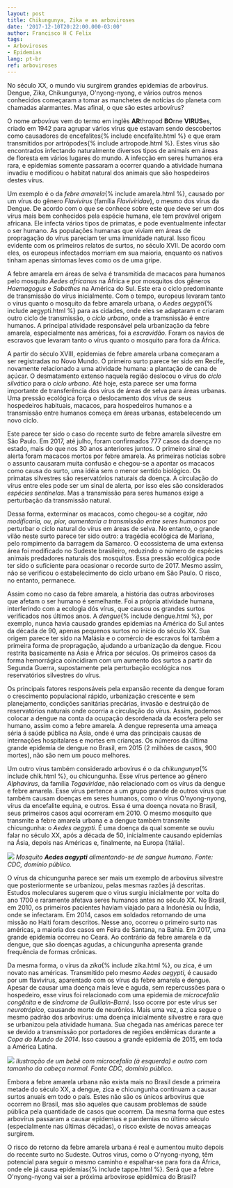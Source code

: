 ```yaml
---
layout: post
title: Chikungunya, Zika e as arboviroses
date: '2017-12-10T20:22:00.000-03:00'
author: Francisco H C Felix
tags:
- Arboviroses
- Epidemias
lang: pt-br
ref: arboviroses
---
```

No século XX, o mundo viu surgirem grandes epidemias de arbovírus. Dengue, Zika, Chikungunya, O'nyong-nyong, e vários outros menos conhecidos começaram a tomar as manchetes de notícias do planeta com chamadas alarmantes. Mas afinal, o que são estes arbovírus?
<!--more-->

O nome _arbovírus_ vem do termo em inglês **AR**thropod **BO**rne **VIRUS**es, criado em 1942 para agrupar vários vírus que estavam sendo descobertos como causadores de encefalites{% include encefalite.html %} e que eram transmitidos por artrópodes{% include artropode.html %}. Estes vírus são encontrados infectando naturalmente diversos tipos de animais em áreas de floresta em vários lugares do mundo. A infecção em seres humanos era rara, e epidemias somente passaram a ocorrer quando a atividade humana invadiu e modificou o habitat natural dos animais que são hospedeiros destes vírus.

Um exemplo é o da _febre amarela_{% include amarela.html %}, causado por um vírus do gênero _Flavivirus_ (família _Flaviviridae_), o mesmo dos vírus da Dengue. De acordo com o que se conhece sobre este que deve ser um dos vírus mais bem conhecidos pela espécie humana, ele tem provável origem africana. Ele infecta vários tipos de primatas, e pode eventualmente infectar o ser humano. As populações humanas que viviam em áreas de propragação do vírus pareciam ter uma imunidade natural. Isso ficou evidente com os primeiros relatos de surtos, no século XVII. De acordo com eles, os europeus infectados morriam em sua maioria, enquanto os nativos tinham apenas sintomas leves como os de uma gripe.

A febre amarela em áreas de selva é transmitida de macacos para humanos pelo mosquito _Aedes africanus_ na África e por mosquitos dos gêneros _Haemagogus_ e _Sabethes_ na América do Sul. Este era o ciclo predominante de transmissão do vírus inicialmente. Com o tempo, europeus levaram tanto o vírus quanto o mosquito da febre amarela urbana, o _Aedes aegypti_{% include aegypti.html %} para as cidades, onde eles se adaptaram e criaram outro ciclo de transmissão, o _ciclo urbano_, onde a tramsnissão é entre humanos. A principal atividade responsável pela urbanização da febre amarela, especialmente nas américas, foi a _escravidão_. Foram os navios de escravos que levaram tanto o vírus quanto o mosquito para fora da África.

A partir do século XVIII, epidemias de febre amarela urbana começaram a ser registradas no Novo Mundo. O primeiro surto parece ter sido em Recife, novamente relacionado a uma atividade humana: a plantação de cana de açúcar. O desmatamento extenso naquela região deslocou o vírus do _ciclo silvático_ para o _ciclo urbano_. Até hoje, esta parece ser uma forma importante de transferência dos vírus de áreas de selva para áreas urbanas. Uma pressão ecológica força o deslocamento dos vírus de seus hospedeiros habituais, macacos, para hospedeiros humanos e a transmissão entre humanos começa em áreas urbanas, estabelecendo um novo ciclo.

Este parece ter sido o caso do recente surto de febre amarela silvestre em São Paulo. Em 2017, até julho, foram confirmados 777 casos da doença no estado, mais do que nos 30 anos anteriores juntos. O primeiro sinal de alerta foram macacos mortos por febre amarela. As primeiras notícias sobre o assunto causaram muita confusão e chegou-se a apontar os macacos como causa do surto, uma idéia sem o menor sentido biológico. Os primatas silvestres são reservatórios naturais da doença. A circulação do vírus entre eles pode ser um sinal de alerta, por isso eles são considerados _espécies sentinelas_. Mas a transmissão para seres humanos exige a perturbação da transmissão natural.

Dessa forma, exterminar os macacos, como chegou-se a cogitar, _não modificaria, ou, pior, aumentaria a transmissão entre seres humanos_ por perturbar o ciclo natural do vírus em áreas de selva. No entanto, o grande vilão neste surto parece ter sido outro: a tragédia ecológica de Mariana, pelo rompimento da barragem da Samarco. O ecossistema de uma extensa área foi modificado no Sudeste brasileiro, reduzindo o número de espécies animais predadores naturais dos mosquitos. Essa pressão ecológica pode ter sido o suficiente para ocasionar o recorde surto de 2017. Mesmo assim, não se verificou o estabelecimento do ciclo urbano em São Paulo. O risco, no entanto, permanece.

Assim como no caso da febre amarela, a história das outras arboviroses que afetam o ser humano é semelhante. Foi a própria atividade humana, interferindo com a ecologia dós vírus, que causou os grandes surtos verificados nos últimos anos. A _dengue_{% include dengue.html %}, por exemplo, nunca havia causado grandes epidemias na América do Sul antes da década de 90, apenas pequenos surtos no início do século XX. Sua origem parece ter sido na Malásia e o comércio de escravos foi também a primeira forma de propragação, ajudando a urbanização da dengue. Ficou restrita basicamente na Ásia e África por séculos. Os primeiros casos da forma hemorrágica coincidiram com um aumento dos surtos a partir da Segunda Guerra, supostamente pela perturbação ecológica nos reservatórios silvestres do vírus.

Os principais fatores responsáveis pela expansão recente da dengue foram o crescimento populacional rápido, urbanização crescente e sem planejamento, condições sanitárias precárias, invasão e destruição de reservatórios naturais onde ocorria a circulação do vírus. Assim, podemos colocar a dengue na conta da ocupação desordenada da ecosfera pelo ser humano, assim como a febre amarela. A dengue representa uma ameaça séria á saúde pública na Ásia, onde é uma das principais causas de internações hospitalares e mortes em crianças. Os números da última grande epidemia de dengue no Brasil, em 2015 (2 milhões de casos, 900 mortes), não são nem um pouco melhores.

Um outro vírus também considerado arbovírus é o da _chikungunya_{% include chik.html %}, ou chicungunha. Esse vírus pertence ao gênero _Alphavirus_, da família _Togaviridae_, não relacionado com os vírus da dengue e febre amarela. Esse vírus pertence a um grupo grande de outros vírus que também causam doenças em seres humanos, como o vírus O'nyong-nyong, vírus da encefalite equina, e outros. Essa é uma doença novata no Brasil, seus primeiros casos aqui ocorreram em 2010. O mesmo mosquito que transmite a febre amarela urbana e a dengue também transmite chicungunha: o _Aedes aegypti_. É uma doença da qual somente se ouviu falar no século XX, após a década de 50, inicialmente causando epidemias na Ásia, depois nas Américas e, finalmente, na Europa (Itália).

![](https://upload.wikimedia.org/wikipedia/commons/thumb/f/f4/Aedes_aegypti_CDC07.tif/lossy-page1-800px-Aedes_aegypti_CDC07.tif.jpg)
_Mosquito **Aedes aegypti** alimentando-se de sangue humano. Fonte: CDC, domínio público._

O vírus da chicungunha parece ser mais um exemplo de arbovírus silvestre que posteriormente se urbanizou, pelas mesmas razões já descritas. Estudos moleculares sugerem que o vírus surgiu inicialmente por volta do ano 1700 e raramente afetava seres humanos antes no século XX. No Brasil, em 2010, os primeiros pacientes haviam viajado para a Indonésia ou Índia, onde se infectaram. Em 2014, casos em soldados retornando de uma missão no Haiti foram descritos. Nesse ano, ocorreu o primeiro surto nas américas, a maioria dos casos em Feira de Santana, na Bahia. Em 2017, uma grande epidemia ocorreu no Ceará. Ao contrário da febre amarela e da dengue, que são doenças agudas, a chicungunha apresenta grande frequência de formas crônicas.

Da mesma forma, o vírus da _zika_{% include zika.html %}, ou zica, é um novato nas américas. Transmitido pelo mesmo _Aedes aegypti_, é causado por um flavivírus, aparentado com os vírus da febre amarela e dengue. Apesar de causar uma doença mais leve e aguda, sem repercussões para o hospedeiro, esse vírus foi relacionado com uma epidemia de _microcefalia congênita_ e de _síndrome de Guillain-Barré_. Isso ocorre por este vírus ser _neurotrópico_, causando morte de neurônios. Mais uma vez, a zica segue o mesmo padrão dos arbovírus: uma doença inicialmente silvestre e rara que se urbanizou pela atividade humana. Sua chegada nas américas parece ter se devido a transmissão por portadores de regiões endêmicas durante a _Copa do Mundo de 2014_. Isso causou a grande epidemia de 2015, em toda a América Latina.

![](https://upload.wikimedia.org/wikipedia/commons/thumb/e/ee/Microcephaly-comparison-500px.jpg/800px-Microcephaly-comparison-500px.jpg)
_Ilustração de um bebê com microcefalia (à esquerda) e outro com tamanho da cabeça normal. Fonte CDC, domínio público._

Embora a febre amarela urbana não exista mais no Brasil desde a primeira metade do século XX, a dengue, zica e chicungunha continuam a causar surtos anuais em todo o país. Estes não são os únicos arbovírus que ocorrem no Brasil, mas são aqueles que causam problemas de saúde pública pela quantidade de casos que ocorrem. Da mesma forma que estes arbovírus passaram a causar epidemias e pandemias no último século (especialmente nas últimas décadas), o risco existe de novas ameaças surgirem.

O risco do retorno da febre amarela urbana é real e aumentou muito depois do recente surto no Sudeste. Outros vírus, como o O'nyong-nyong, têm potencial para seguir o mesmo caminho e espalhar-se para fora da África, onde ele já causa epidemias{% include tappe.html %}. Será que a febre O'nyong-nyong vai ser a próxima arbovirose epidêmica do Brasil?
